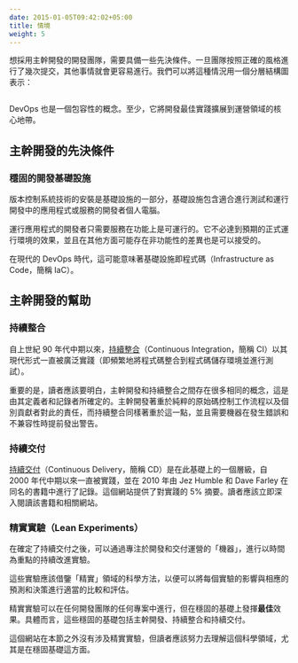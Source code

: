 ```yaml
---
date: 2015-01-05T09:42:02+05:00
title: 情境
weight: 5
---
```


<!--
A development team wanting to go ahead with Trunk-Based Development have prerequisite achievements. Once the team has 
done a few commits in the correct style, other things are now facilitated. We can show this as a layer cake:

![](layer_cake.png)

DevOps is encompassing too. At the very least, the expansion of development best practices into operations heartlands.
-->

想採用主幹開發的開發團隊，需要具備一些先決條件。一旦團隊按照正確的風格進行了幾次提交，其他事情就會更容易進行。我們可以將這種情況用一個分層結構圖表示：

<p><img srcset="layer_cake.png 1x,layer_cake@2x.png 2x"></p>

DevOps 也是一個包容性的概念。至少，它將開發最佳實踐擴展到運營領域的核心地帶。

<!--
## Trunk-Based Development prerequisites

(layers below it)

### Solid Development Infrastructure

Installation of your VCS technology is part of a foundational development infrastructure that includes developer 
workstations or laptops that are appropriate for build testing and running of the application or service being made.
Developers running the application only need it to be functionally viable. It doesn't have to match the performance
of the expected production environment, and it is OK for it to be non-functionally different in other ways too.

In the modern DevOps era, this probably means Infrastructure as Code. 
-->

## 主幹開發的先決條件

### 穩固的開發基礎設施

版本控制系統技術的安裝是基礎設施的一部分，基礎設施包含適合進行測試和運行開發中的應用程式或服務的開發者個人電腦。

運行應用程式的開發者只需要服務在功能上是可運行的。它不必達到預期的正式運行環境的效果，並且在其他方面可能存在非功能性的差異也是可以接受的。

在現代的 DevOps 時代，這可能意味著基礎設施即程式碼（Infrastructure as Code，簡稱 IaC）。

<!--
## Trunk-Based Development facilitates

(layers above it)

### Continuous Integration

[Continuous Integration](/continuous-integration/) (CI) has been in practice since the
mid-nineties in its modern incarnation (integrating to a shared code line frequently and 
testing that).

Importantly, the reader should understand that there is a large overlap between Trunk-Based Development and 
Continuous Integration, as defined by its definers and documenters. Whereas Trunk-Based Development focuses on a
pure source-control workflow and an individual contributor's obligations to that, Continuous Integration focuses 
equally on that and the need to have machines issue early warnings on breakages and incompatibilities.
-->

## 主幹開發的幫助

### 持續整合

自上世紀 90 年代中期以來，[持續整合](/continuous-integration/)（Continuous Integration，簡稱 CI）以其現代形式一直被廣泛實踐（即頻繁地將程式碼整合到程式碼儲存環境並進行測試）。

重要的是，讀者應該要明白，主幹開發和持續整合之間存在很多相同的概念，這是由其定義者和記錄者所確定的。主幹開發著重於純粹的原始碼控制工作流程以及個別貢獻者對此的責任，而持續整合同樣著重於這一點，並且需要機器在發生錯誤和不兼容性時提前發出警告。

<!--
### Continuous Delivery

[Continuous Delivery](/continuous-delivery/) (CD) is a layer on top of that, has been practiced since the mid-2000's, and 
documented in Jez Humble and Dave Farley's book of the same name in 2010.  This site gives a 5% summary of the 
practice. The reader should dive into the Book and associated site, without delay.
-->

### 持續交付

[持續交付](/continuous-delivery/)（Continuous Delivery，簡稱 CD）是在此基礎上的一個層級，自 2000 年代中期以來一直被實踐，並在 2010 年由 Jez Humble 和 Dave Farley 在同名的書籍中進行了記錄。這個網站提供了對實踐的 5% 摘要。讀者應該立即深入閱讀該書籍和相關網站。

<!--
### Lean Experiments

With CD locked in, continual improvement experiments can happen with a focus on time through "the machine" that is your 
development and delivery operation. The experiments should draw off the field of science that is "Lean" so that the 
impact of each experiment can be measured against predictions and decisions made appropriately following it.

Lean Experiments can happen in any development team on any project but work **best** on foundations that 
are solid. Specifically, the solid foundations of Trunk-Based Development, CI, and CD. 

This site does not touch on Lean Experiments beyond this section, but the reader should strive to understand that field
of science when the lower layers of the stylized cake are solid.
-->

### 精實實驗（Lean Experiments）

在確定了持續交付之後，可以通過專注於開發和交付運營的「機器」，進行以時間為重點的持續改進實驗。

這些實驗應該借鑒「精實」領域的科學方法，以便可以將每個實驗的影響與相應的預測和決策進行適當的比較和評估。

精實實驗可以在任何開發團隊的任何專案中進行，但在穩固的基礎上發揮**最佳**效果。具體而言，這些穩固的基礎包括主幹開發、持續整合和持續交付。

這個網站在本節之外沒有涉及精實實驗，但讀者應該努力去理解這個科學領域，尤其是在穩固基礎這方面。
